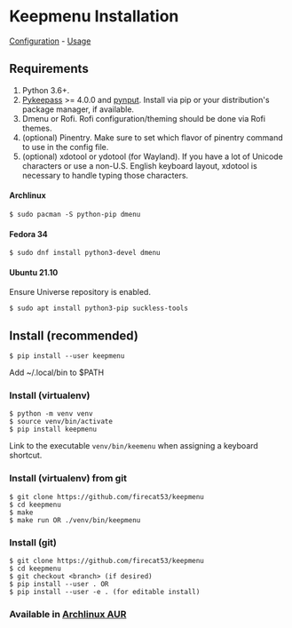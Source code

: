 # Keepmenu Installation

[Configuration](configure.md) - [Usage](usage.md)

## Requirements

1. Python 3.6+.
2. [Pykeepass][1] >= 4.0.0 and [pynput][2]. Install via pip or your
   distribution's package manager, if available.
3. Dmenu or Rofi. Rofi configuration/theming should be done via Rofi themes.
4. (optional) Pinentry. Make sure to set which flavor of pinentry command to use
   in the config file.
5. (optional) xdotool or ydotool (for Wayland). If you have a lot of Unicode
   characters or use a non-U.S.  English keyboard layout, xdotool is necessary
   to handle typing those characters.

#### Archlinux

`$ sudo pacman -S python-pip dmenu`

#### Fedora 34

`$ sudo dnf install python3-devel dmenu`

#### Ubuntu 21.10

Ensure Universe repository is enabled.

`$ sudo apt install python3-pip suckless-tools`

## Install (recommended)

`$ pip install --user keepmenu`

Add ~/.local/bin to $PATH

### Install (virtualenv)

    $ python -m venv venv
    $ source venv/bin/activate
    $ pip install keepmenu

Link to the executable `venv/bin/keemenu` when assigning a keyboard shortcut.

### Install (virtualenv) from git

    $ git clone https://github.com/firecat53/keepmenu
    $ cd keepmenu
    $ make
    $ make run OR ./venv/bin/keepmenu
    
### Install (git)
  
    $ git clone https://github.com/firecat53/keepmenu
    $ cd keepmenu
    $ git checkout <branch> (if desired)
    $ pip install --user . OR
    $ pip install --user -e . (for editable install)

### Available in [Archlinux AUR][1]

[1]: https://aur.archlinux.org/packages/keepmenu-git "Archlinux AUR"
[2]: https://github.com/moses-palmer/pynput "pynput"
